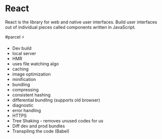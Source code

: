 # React

React is the library for web and native user interfaces. Build user interfaces out of individual pieces called components written in JavaScript.

#parcel ⚡️

- Dev build
- local server
- HMR
- uses file watching algo
- caching
- image optimization
- minification
- bundling
- compressing
- consistent hashing
- differential bundling (supports old browser)
- diagnostic
- error handling
- HTTPS
- Tree Shaking - removes unused codes for us
- Diff dev and prod bundles
- Transpiling the code (Babel)
